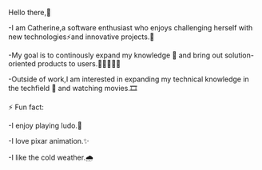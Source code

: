 Hello there,👋

-I am Catherine,a software enthusiast who enjoys challenging herself with new technologies⚡and innovative projects.🔨

-My goal is to continously expand my knowledge 📒 and bring out solution-oriented products to users.🧑🏻‍🤝‍🧑🏻

-Outside of work,I am interested in expanding my technical knowledge in the techfield 🌱 and watching movies.🎞️

⚡ Fun fact:

-I enjoy playing ludo.🎲

-I love pixar animation.✨

-I like the cold weather.🌧️

